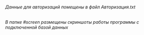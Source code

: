 ###### Данные для авторизаций помещены в файл Авторизация.txt
###### В папке #screen размещены скриншоты работы программы с подключенной базой данных

